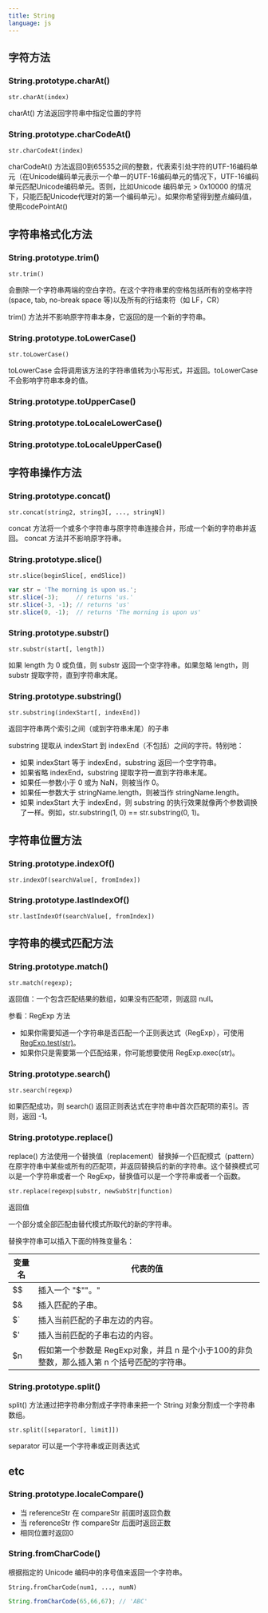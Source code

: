 ```yaml
---
title: String
language: js
---
```


## 字符方法

### String.prototype.charAt()

`str.charAt(index)`

charAt() 方法返回字符串中指定位置的字符

### String.prototype.charCodeAt()

`str.charCodeAt(index)`

charCodeAt() 方法返回0到65535之间的整数，代表索引处字符的UTF-16编码单元（在Unicode编码单元表示一个单一的UTF-16编码单元的情况下，UTF-16编码单元匹配Unicode编码单元。否则，比如Unicode 编码单元 > 0x10000 的情况下，只能匹配Unicode代理对的第一个编码单元）。如果你希望得到整点编码值，使用codePointAt()

## 字符串格式化方法

### String.prototype.trim()

`str.trim()`

会删除一个字符串两端的空白字符。在这个字符串里的空格包括所有的空格字符 (space, tab, no-break space 等)以及所有的行结束符（如 LF，CR）

trim() 方法并不影响原字符串本身，它返回的是一个新的字符串。

### String.prototype.toLowerCase()

`str.toLowerCase()`

toLowerCase 会将调用该方法的字符串值转为小写形式，并返回。toLowerCase 不会影响字符串本身的值。

### String.prototype.toUpperCase()

### String.prototype.toLocaleLowerCase()

### String.prototype.toLocaleUpperCase()

## 字符串操作方法


### String.prototype.concat()

`str.concat(string2, string3[, ..., stringN])`

concat 方法将一个或多个字符串与原字符串连接合并，形成一个新的字符串并返回。 concat 方法并不影响原字符串。

### String.prototype.slice()

`str.slice(beginSlice[, endSlice])`

```javascript
var str = 'The morning is upon us.';
str.slice(-3);     // returns 'us.'
str.slice(-3, -1); // returns 'us'
str.slice(0, -1);  // returns 'The morning is upon us'
```

### String.prototype.substr()

`str.substr(start[, length])`

如果 length 为 0 或负值，则 substr 返回一个空字符串。如果忽略 length，则 substr 提取字符，直到字符串末尾。

### String.prototype.substring()

`str.substring(indexStart[, indexEnd])`

返回字符串两个索引之间（或到字符串末尾）的子串

substring 提取从 indexStart 到 indexEnd（不包括）之间的字符。特别地：

* 如果 indexStart 等于 indexEnd，substring 返回一个空字符串。
* 如果省略 indexEnd，substring 提取字符一直到字符串末尾。
* 如果任一参数小于 0 或为 NaN，则被当作 0。
* 如果任一参数大于 stringName.length，则被当作 stringName.length。
* 如果 indexStart 大于 indexEnd，则 substring 的执行效果就像两个参数调换了一样。例如，str.substring(1, 0) == str.substring(0, 1)。

## 字符串位置方法

### String.prototype.indexOf()

`str.indexOf(searchValue[, fromIndex])`

### String.prototype.lastIndexOf()

`str.lastIndexOf(searchValue[, fromIndex])`


## 字符串的模式匹配方法

### String.prototype.match()

`str.match(regexp);`

返回值：一个包含匹配结果的数组，如果没有匹配项，则返回 null。

参看：RegExp 方法

* 如果你需要知道一个字符串是否匹配一个正则表达式（RegExp），可使用 [RegExp.test(str)](https://developer.mozilla.org/zh-CN/docs/Web/JavaScript/Reference/Global_Objects/RegExp/test)。
* 如果你只是需要第一个匹配结果，你可能想要使用 RegExp.exec(str)。

### String.prototype.search()

`str.search(regexp)`

如果匹配成功，则 search() 返回正则表达式在字符串中首次匹配项的索引。否则，返回 -1。

### String.prototype.replace()


replace() 方法使用一个替换值（replacement）替换掉一个匹配模式（pattern）在原字符串中某些或所有的匹配项，并返回替换后的新的字符串。这个替换模式可以是一个字符串或者一个 RegExp，替换值可以是一个字符串或者一个函数。

`str.replace(regexp|substr, newSubStr|function)`

返回值

一个部分或全部匹配由替代模式所取代的新的字符串。

替换字符串可以插入下面的特殊变量名：

| 变量名 | 代表的值                                                                                     |
|--------|----------------------------------------------------------------------------------------------|
| $$     | 插入一个 "$""。"                                                                             |
| $&     | 插入匹配的子串。                                                                             |
| $`     | 插入当前匹配的子串左边的内容。                                                               |
| $'     | 插入当前匹配的子串右边的内容。                                                               |
| $n     | 假如第一个参数是 RegExp对象，并且 n 是个小于100的非负整数，那么插入第 n 个括号匹配的字符串。 |

### String.prototype.split()

split() 方法通过把字符串分割成子字符串来把一个 String 对象分割成一个字符串数组。

`str.split([separator[, limit]])`

separator 可以是一个字符串或正则表达式

## etc

### String.prototype.localeCompare()

* 当 referenceStr 在 compareStr 前面时返回负数
* 当 referenceStr 作 compareStr 后面时返回正数
* 相同位置时返回0

### String.fromCharCode()

根据指定的 Unicode 编码中的序号值来返回一个字符串。

`String.fromCharCode(num1, ..., numN)`

```javascript
String.fromCharCode(65,66,67); // 'ABC'
```
